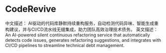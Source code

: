 # CodeRevive
中文描述：‌ AI驱动的代码库静默持续重构服务，自动检测代码异味、智能生成重构建议，并与CI/CD流水线无缝集成，助力团队高效治理技术债务。  英文描述：‌ An AI-powered silent continuous refactoring service that automatically detects code issues, generates refactoring suggestions, and integrates with CI/CD pipelines to streamline technical debt management.  
